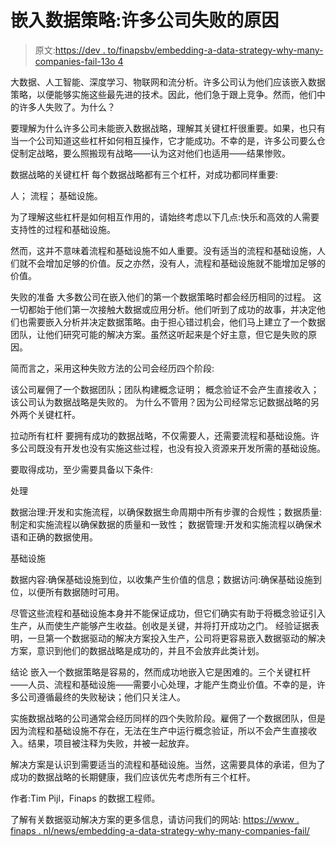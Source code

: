 # 嵌入数据策略:许多公司失败的原因

> 原文:[https://dev . to/finapsbv/embedding-a-data-strategy-why-many-companies-fail-13o 4](https://dev.to/finapsbv/embedding-a-data-strategy-why-many-companies-fail-13o4)

大数据、人工智能、深度学习、物联网和流分析。许多公司认为他们应该嵌入数据策略，以便能够实施这些最先进的技术。因此，他们急于跟上竞争。然而，他们中的许多人失败了。为什么？

要理解为什么许多公司未能嵌入数据战略，理解其关键杠杆很重要。如果，也只有当一个公司知道这些杠杆如何相互操作，它才能成功。不幸的是，许多公司要么仓促制定战略，要么照搬现有战略——认为这对他们也适用——结果惨败。

数据战略的关键杠杆
每个数据战略都有三个杠杆，对成功都同样重要:

人；
流程；
基础设施。

为了理解这些杠杆是如何相互作用的，请始终考虑以下几点:快乐和高效的人需要支持性的过程和基础设施。

然而，这并不意味着流程和基础设施不如人重要。没有适当的流程和基础设施，人们就不会增加足够的价值。反之亦然，没有人，流程和基础设施就不能增加足够的价值。

失败的准备
大多数公司在嵌入他们的第一个数据策略时都会经历相同的过程。
这一切都始于他们第一次接触大数据或应用分析。他们听到了成功的故事，并决定他们也需要嵌入分析并决定数据策略。由于担心错过机会，他们马上建立了一个数据团队，让他们研究可能的解决方案。虽然这听起来是个好主意，但它是失败的原因。

简而言之，采用这种失败方法的公司会经历四个阶段:

该公司雇佣了一个数据团队；团队构建概念证明；
概念验证不会产生直接收入；
该公司认为数据战略是失败的。
为什么不管用？因为公司经常忘记数据战略的另外两个关键杠杆。

拉动所有杠杆
要拥有成功的数据战略，不仅需要人，还需要流程和基础设施。许多公司既没有开发也没有实施这些过程，也没有投入资源来开发所需的基础设施。

要取得成功，至少需要具备以下条件:

处理

数据治理:开发和实施流程，以确保数据生命周期中所有步骤的合规性；数据质量:制定和实施流程以确保数据的质量和一致性；
数据管理:开发和实施流程以确保术语和正确的数据使用。

基础设施

数据内容:确保基础设施到位，以收集产生价值的信息；数据访问:确保基础设施到位，以便所有数据随时可用。

尽管这些流程和基础设施本身并不能保证成功，但它们确实有助于将概念验证引入生产，从而使生产能够产生收益。创收是关键，并将打开成功之门。
经验证据表明，一旦第一个数据驱动的解决方案投入生产，公司将更容易嵌入数据驱动的解决方案，意识到他们的数据战略是成功的，并且不会放弃此类计划。

结论
嵌入一个数据策略是容易的，然而成功地嵌入它是困难的。三个关键杠杆——人员、流程和基础设施——需要小心处理，才能产生商业价值。不幸的是，许多公司遵循最终的失败秘诀；他们只关注人。

实施数据战略的公司通常会经历同样的四个失败阶段。雇佣了一个数据团队，但是因为流程和基础设施不存在，无法在生产中运行概念验证，所以不会产生直接收入。结果，项目被注释为失败，并被一起放弃。

解决方案是认识到需要适当的流程和基础设施。当然，这需要具体的承诺，但为了成功的数据战略的长期健康，我们应该优先考虑所有三个杠杆。

作者:Tim Pijl，Finaps 的数据工程师。

了解有关数据驱动解决方案的更多信息，请访问我们的网站:
[https://www . finaps . nl/news/embedding-a-data-strategy-why-many-companies-fail/](https://www.finaps.nl/news/embedding-a-data-strategy-why-many-companies-fail/)